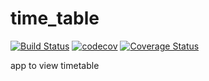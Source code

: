 # time_table
[![Build Status](https://travis-ci.com/spmabz/time_table.svg?branch=master)](https://travis-ci.com/spmabz/time_table)
[![codecov](https://codecov.io/gh/spmabz/time_table/branch/master/graph/badge.svg)](https://codecov.io/gh/spmabz/time_table)
[![Coverage Status](https://coveralls.io/repos/github/spmabz/time_table/badge.svg?branch=master)](https://coveralls.io/github/spmabz/time_table?branch=master)



app to view timetable
